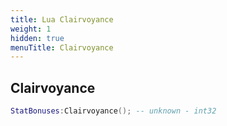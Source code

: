 ```yaml
---
title: Lua Clairvoyance
weight: 1
hidden: true
menuTitle: Clairvoyance
---
```

## Clairvoyance
```lua
StatBonuses:Clairvoyance(); -- unknown - int32
```